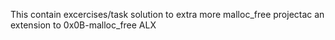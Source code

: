 This contain excercises/task solution to extra more malloc_free projectac an extension to 0x0B-malloc_free
ALX